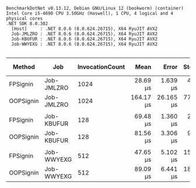 ```

BenchmarkDotNet v0.13.12, Debian GNU/Linux 12 (bookworm) (container)
Intel Core i5-4690 CPU 3.50GHz (Haswell), 1 CPU, 4 logical and 4 physical cores
.NET SDK 8.0.302
  [Host]     : .NET 8.0.6 (8.0.624.26715), X64 RyuJIT AVX2
  Job-JMLZRO : .NET 8.0.6 (8.0.624.26715), X64 RyuJIT AVX2
  Job-KBUFUR : .NET 8.0.6 (8.0.624.26715), X64 RyuJIT AVX2
  Job-WWYEXG : .NET 8.0.6 (8.0.624.26715), X64 RyuJIT AVX2


```
| Method    | Job        | InvocationCount | Mean      | Error     | StdDev    | Median    | Ratio | RatioSD | Gen0    | Gen1    | Gen2    | Allocated | Alloc Ratio |
|---------- |----------- |---------------- |----------:|----------:|----------:|----------:|------:|--------:|--------:|--------:|--------:|----------:|------------:|
| FPSignin  | Job-JMLZRO | 1024            |  28.69 μs |  1.639 μs |  4.514 μs |  26.31 μs |  1.00 |    0.00 |  1.9531 |       - |       - |   7.96 KB |        1.00 |
| OOPSignin | Job-JMLZRO | 1024            | 164.17 μs | 26.165 μs | 77.147 μs | 175.64 μs |  5.47 |    2.84 | 11.7188 | 10.7422 | 10.7422 | 867.66 KB |      109.07 |
|           |            |                 |           |           |           |           |       |         |         |         |         |           |             |
| FPSignin  | Job-KBUFUR | 128             |  69.48 μs |  1.360 μs |  2.685 μs |  69.38 μs |  1.00 |    0.00 |       - |       - |       - |   7.96 KB |        1.00 |
| OOPSignin | Job-KBUFUR | 128             |  81.56 μs |  3.306 μs |  9.747 μs |  81.40 μs |  1.14 |    0.15 |  7.8125 |  7.8125 |  7.8125 |  115.2 KB |       14.47 |
|           |            |                 |           |           |           |           |       |         |         |         |         |           |             |
| FPSignin  | Job-WWYEXG | 512             |  47.65 μs |  5.102 μs | 15.043 μs |  43.04 μs |  1.00 |    0.00 |  1.9531 |       - |       - |   7.96 KB |        1.00 |
| OOPSignin | Job-WWYEXG | 512             |  89.09 μs |  6.441 μs | 18.892 μs |  82.94 μs |  2.17 |    1.12 |  9.7656 |  9.7656 |  9.7656 | 449.66 KB |       56.51 |
